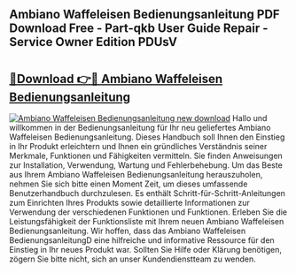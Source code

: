 ## Ambiano Waffeleisen Bedienungsanleitung PDF Download Free - Part-qkb User Guide Repair - Service Owner Edition PDUsV

# <h2><a href="http://df4gpb3.blite.top/?on=Ambiano+Waffeleisen+Bedienungsanleitung">🔗Download 👉🔴 Ambiano Waffeleisen Bedienungsanleitung</a></h2>

[![Ambiano Waffeleisen Bedienungsanleitung new download](https://i.imgur.com/lujVjoI.png)](http://df4gpb3.blite.top/?on=Ambiano+Waffeleisen+Bedienungsanleitung)
Hallo und willkommen in der Bedienungsanleitung für Ihr neu geliefertes Ambiano Waffeleisen Bedienungsanleitung. Dieses Handbuch soll Ihnen den Einstieg in Ihr Produkt erleichtern und Ihnen ein gründliches Verständnis seiner Merkmale, Funktionen und Fähigkeiten vermitteln. Sie finden Anweisungen zur Installation, Verwendung, Wartung und Fehlerbehebung. Um das Beste aus Ihrem Ambiano Waffeleisen Bedienungsanleitung herauszuholen, nehmen Sie sich bitte einen Moment Zeit, um dieses umfassende Benutzerhandbuch durchzulesen. Es enthält Schritt-für-Schritt-Anleitungen zum Einrichten Ihres Produkts sowie detaillierte Informationen zur Verwendung der verschiedenen Funktionen und Funktionen. Erleben Sie die Leistungsfähigkeit der Funktionsliste mit Ihrem neuen Ambiano Waffeleisen Bedienungsanleitung. Wir hoffen, dass das Ambiano Waffeleisen BedienungsanleitungD eine hilfreiche und informative Ressource für den Einstieg in Ihr neues Produkt war. Sollten Sie Hilfe oder Klärung benötigen, zögern Sie bitte nicht, sich an unser Kundendienstteam zu wenden.
